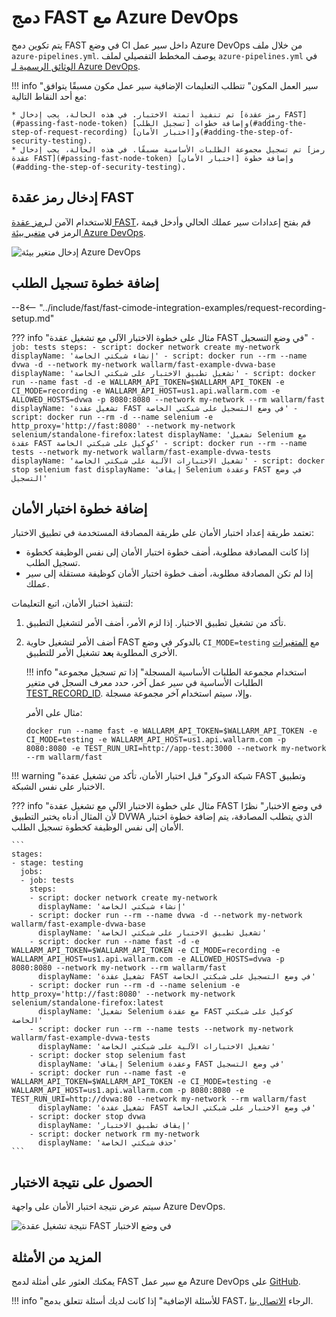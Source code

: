 # دمج FAST مع Azure DevOps

يتم تكوين دمج FAST في وضع CI داخل سير عمل Azure DevOps من خلال ملف `azure-pipelines.yml`. يوصف المخطط التفصيلي لملف `azure-pipelines.yml` في [الوثائق الرسمية لـ Azure DevOps](https://docs.microsoft.com/en-us/azure/devops/pipelines/yaml-schema?view=azure-devops&tabs=schema%2Cparameter-schema).

!!! info "سير العمل المكون"
    تتطلب التعليمات الإضافية سير عمل مكون مسبقًا يتوافق مع أحد النقاط التالية:

    * تم تنفيذ أتمتة الاختبار. في هذه الحالة، يجب إدخال [رمز عقدة FAST](#passing-fast-node-token) وإضافة خطوات [تسجيل الطلب](#adding-the-step-of-request-recording) و[اختبار الأمان](#adding-the-step-of-security-testing).
    * تم تسجيل مجموعة الطلبات الأساسية مسبقًا. في هذه الحالة، يجب إدخال [رمز عقدة FAST](#passing-fast-node-token) وإضافة خطوة [اختبار الأمان](#adding-the-step-of-security-testing).

## إدخال رمز عقدة FAST

للاستخدام الآمن لـ[رمز عقدة FAST](../../operations/create-node.md)، قم بفتح إعدادات سير عملك الحالي وأدخل قيمة الرمز في [متغير بيئة Azure DevOps](https://docs.microsoft.com/en-us/azure/devops/pipelines/process/variables?view=azure-devops&tabs=yaml%2Cbatch#environment-variables).

![إدخال متغير بيئة Azure DevOps](../../../images/fast/poc/common/examples/azure-devops-cimode/azure-env-var-example.png)

## إضافة خطوة تسجيل الطلب

--8<-- "../include/fast/fast-cimode-integration-examples/request-recording-setup.md"

??? info "مثال على خطوة الاختبار الآلي مع تشغيل عقدة FAST في وضع التسجيل"
    ```
    - job: tests
      steps:
      - script: docker network create my-network
        displayName: 'إنشاء شبكتي الخاصة'
      - script: docker run --rm --name dvwa -d --network my-network wallarm/fast-example-dvwa-base
        displayName: 'تشغيل تطبيق الاختبار على شبكتي الخاصة'
      - script: docker run --name fast -d -e WALLARM_API_TOKEN=$WALLARM_API_TOKEN -e CI_MODE=recording -e WALLARM_API_HOST=us1.api.wallarm.com -e ALLOWED_HOSTS=dvwa -p 8080:8080 --network my-network --rm wallarm/fast
        displayName: 'تشغيل عقدة FAST في وضع التسجيل على شبكتي الخاصة'
      - script: docker run --rm -d --name selenium -e http_proxy='http://fast:8080' --network my-network selenium/standalone-firefox:latest
        displayName: 'تشغيل Selenium مع عقدة FAST كوكيل على شبكتي الخاصة'
      - script: docker run --rm --name tests --network my-network wallarm/fast-example-dvwa-tests
        displayName: 'تشغيل الاختبارات الآلية على شبكتي الخاصة'
      - script: docker stop selenium fast
        displayName: 'إيقاف Selenium وعقدة FAST في وضع التسجيل'
    ```

## إضافة خطوة اختبار الأمان

تعتمد طريقة إعداد اختبار الأمان على طريقة المصادقة المستخدمة في تطبيق الاختبار:

* إذا كانت المصادقة مطلوبة، أضف خطوة اختبار الأمان إلى نفس الوظيفة كخطوة تسجيل الطلب.
* إذا لم تكن المصادقة مطلوبة، أضف خطوة اختبار الأمان كوظيفة مستقلة إلى سير عملك.

لتنفيذ اختبار الأمان، اتبع التعليمات:

1. تأكد من تشغيل تطبيق الاختبار. إذا لزم الأمر، أضف الأمر لتشغيل التطبيق.
2. أضف الأمر لتشغيل حاوية FAST بالدوكر في وضع `CI_MODE=testing` مع [المتغيرات](../ci-mode-testing.md#environment-variables-in-testing-mode) الأخرى المطلوبة __بعد__ تشغيل الأمر للتطبيق.

    !!! info "استخدام مجموعة الطلبات الأساسية المسجلة"
        إذا تم تسجيل مجموعة الطلبات الأساسية في سير عمل آخر، حدد معرف السجل في متغير [TEST_RECORD_ID](../ci-mode-testing.md#переменные-в-режиме-тестирования). وإلا، سيتم استخدام آخر مجموعة مسجلة.

    مثال على الأمر:

    ```
    docker run --name fast -e WALLARM_API_TOKEN=$WALLARM_API_TOKEN -e CI_MODE=testing -e WALLARM_API_HOST=us1.api.wallarm.com -p 8080:8080 -e TEST_RUN_URI=http://app-test:3000 --network my-network --rm wallarm/fast
    ```

!!! warning "شبكة الدوكر"
    قبل اختبار الأمان، تأكد من تشغيل عقدة FAST وتطبيق الاختبار على نفس الشبكة.

??? info "مثال على خطوة الاختبار الآلي مع تشغيل عقدة FAST في وضع الاختبار"
    نظرًا لأن المثال أدناه يختبر التطبيق DVWA الذي يتطلب المصادقة، يتم إضافة خطوة اختبار الأمان إلى نفس الوظيفة كخطوة تسجيل الطلب.

    ```
    stages:
    - stage: testing
      jobs:
      - job: tests
        steps:
        - script: docker network create my-network
          displayName: 'إنشاء شبكتي الخاصة'
        - script: docker run --rm --name dvwa -d --network my-network wallarm/fast-example-dvwa-base
          displayName: 'تشغيل تطبيق الاختبار على شبكتي الخاصة'
        - script: docker run --name fast -d -e WALLARM_API_TOKEN=$WALLARM_API_TOKEN -e CI_MODE=recording -e WALLARM_API_HOST=us1.api.wallarm.com -e ALLOWED_HOSTS=dvwa -p 8080:8080 --network my-network --rm wallarm/fast
          displayName: 'تشغيل عقدة FAST في وضع التسجيل على شبكتي الخاصة'
        - script: docker run --rm -d --name selenium -e http_proxy='http://fast:8080' --network my-network selenium/standalone-firefox:latest
          displayName: 'تشغيل Selenium مع عقدة FAST كوكيل على شبكتي الخاصة'
        - script: docker run --rm --name tests --network my-network wallarm/fast-example-dvwa-tests
          displayName: 'تشغيل الاختبارات الآلية على شبكتي الخاصة'
        - script: docker stop selenium fast
          displayName: 'إيقاف Selenium وعقدة FAST في وضع التسجيل'
        - script: docker run --name fast -e WALLARM_API_TOKEN=$WALLARM_API_TOKEN -e CI_MODE=testing -e WALLARM_API_HOST=us1.api.wallarm.com -p 8080:8080 -e TEST_RUN_URI=http://dvwa:80 --network my-network --rm wallarm/fast 
          displayName: 'تشغيل عقدة FAST في وضع الاختبار على شبكتي الخاصة'
        - script: docker stop dvwa
          displayName: 'إيقاف تطبيق الاختبار'
        - script: docker network rm my-network
          displayName: 'حذف شبكتي الخاصة'
    ```

## الحصول على نتيجة الاختبار

سيتم عرض نتيجة اختبار الأمان على واجهة Azure DevOps.

![نتيجة تشغيل عقدة FAST في وضع الاختبار](../../../images/fast/poc/common/examples/azure-devops-cimode/azure-ci-example.png)

## المزيد من الأمثلة

يمكنك العثور على أمثلة لدمج FAST مع سير عمل Azure DevOps على [GitHub](https://github.com/wallarm/fast-examples).

!!! info "للأسئلة الإضافية"
    إذا كانت لديك أسئلة تتعلق بدمج FAST، الرجاء [الاتصال بنا](mailto:support@wallarm.com).